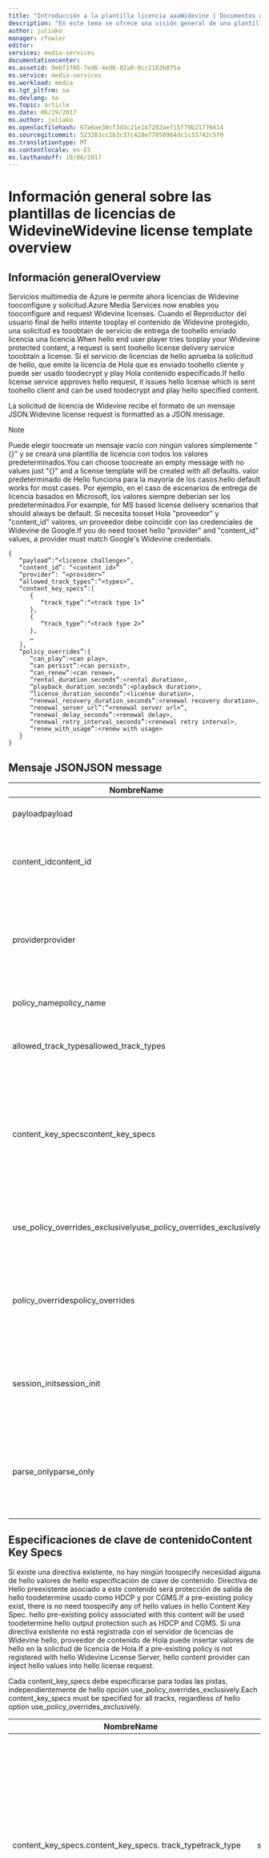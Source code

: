 ```yaml
---
title: "Introducción a la plantilla licencia aaaWidevine | Documentos de Microsoft"
description: "En este tema se ofrece una visión general de una plantilla de licencias de Widevine que utiliza licencias de Widevine tooconfigure."
author: juliako
manager: cfowler
editor: 
services: media-services
documentationcenter: 
ms.assetid: 0e6f1f05-7ed6-4ed6-82a0-0cc2182b075a
ms.service: media-services
ms.workload: media
ms.tgt_pltfrm: na
ms.devlang: na
ms.topic: article
ms.date: 06/29/2017
ms.author: juliako
ms.openlocfilehash: 67a6ae38cf3d3c21e1b7282aef15f79b21776414
ms.sourcegitcommit: 523283cc1b3c37c428e77850964dc1c33742c5f0
ms.translationtype: MT
ms.contentlocale: es-ES
ms.lasthandoff: 10/06/2017
---
```

# <a name="widevine-license-template-overview"></a><span data-ttu-id="2ed67-103">Información general sobre las plantillas de licencias de Widevine</span><span class="sxs-lookup"><span data-stu-id="2ed67-103">Widevine license template overview</span></span>
## <a name="overview"></a><span data-ttu-id="2ed67-104">Información general</span><span class="sxs-lookup"><span data-stu-id="2ed67-104">Overview</span></span>
<span data-ttu-id="2ed67-105">Servicios multimedia de Azure le permite ahora licencias de Widevine tooconfigure y solicitud.</span><span class="sxs-lookup"><span data-stu-id="2ed67-105">Azure Media Services now enables you tooconfigure and request Widevine licenses.</span></span> <span data-ttu-id="2ed67-106">Cuando el Reproductor del usuario final de hello intente tooplay el contenido de Widevine protegido, una solicitud es tooobtain de servicio de entrega de toohello enviado licencia una licencia.</span><span class="sxs-lookup"><span data-stu-id="2ed67-106">When hello end user player tries tooplay your Widevine protected content, a request is sent toohello license delivery service tooobtain a license.</span></span> <span data-ttu-id="2ed67-107">Si el servicio de licencias de hello aprueba la solicitud de hello, que emite la licencia de Hola que es enviado toohello cliente y puede ser usado toodecrypt y play Hola contenido especificado.</span><span class="sxs-lookup"><span data-stu-id="2ed67-107">If hello license service approves hello request, it issues hello license which is sent toohello client and can be used toodecrypt and play hello specified content.</span></span>

<span data-ttu-id="2ed67-108">La solicitud de licencia de Widevine recibe el formato de un mensaje JSON.</span><span class="sxs-lookup"><span data-stu-id="2ed67-108">Widevine license request is formatted as a JSON message.</span></span>  

>[!NOTE]
> <span data-ttu-id="2ed67-109">Puede elegir toocreate un mensaje vacío con ningún valores simplemente "{}" y se creará una plantilla de licencia con todos los valores predeterminados.</span><span class="sxs-lookup"><span data-stu-id="2ed67-109">You can choose toocreate an empty message with no values just "{}" and a license template will be created with all defaults.</span></span> <span data-ttu-id="2ed67-110">valor predeterminado de Hello funciona para la mayoría de los casos.</span><span class="sxs-lookup"><span data-stu-id="2ed67-110">hello default works for most cases.</span></span> <span data-ttu-id="2ed67-111">Por ejemplo, en el caso de escenarios de entrega de licencia basados en Microsoft, los valores siempre deberían ser los predeterminados.</span><span class="sxs-lookup"><span data-stu-id="2ed67-111">For example, for MS based license delivery scenarios that should always be default.</span></span> <span data-ttu-id="2ed67-112">Si necesita tooset Hola "proveedor" y "content_id" valores, un proveedor debe coincidir con las credenciales de Widevine de Google.</span><span class="sxs-lookup"><span data-stu-id="2ed67-112">If you do need tooset hello "provider" and "content_id" values, a provider must match Google's Widevine credentials.</span></span>

    {  
       “payload”:“<license challenge>”,
       “content_id”: “<content id>” 
       “provider”: ”<provider>”
       “allowed_track_types”:“<types>”,
       “content_key_specs”:[  
          {  
             “track_type”:“<track type 1>”
          },
          {  
             “track_type”:“<track type 2>”
          },
          …
       ],
       “policy_overrides”:{  
          “can_play”:<can play>,
          “can persist”:<can persist>,
          “can_renew”:<can renew>,
          “rental_duration_seconds”:<rental duration>,
          “playback_duration_seconds”:<playback duration>,
          “license_duration_seconds”:<license duration>,
          “renewal_recovery_duration_seconds”:<renewal recovery duration>,
          “renewal_server_url”:”<renewal server url>”,
          “renewal_delay_seconds”:<renewal delay>,
          “renewal_retry_interval_seconds”:<renewal retry interval>,
          “renew_with_usage”:<renew with usage>
       }
    }

## <a name="json-message"></a><span data-ttu-id="2ed67-113">Mensaje JSON</span><span class="sxs-lookup"><span data-stu-id="2ed67-113">JSON message</span></span>
| <span data-ttu-id="2ed67-114">Nombre</span><span class="sxs-lookup"><span data-stu-id="2ed67-114">Name</span></span> | <span data-ttu-id="2ed67-115">Valor</span><span class="sxs-lookup"><span data-stu-id="2ed67-115">Value</span></span> | <span data-ttu-id="2ed67-116">Description</span><span class="sxs-lookup"><span data-stu-id="2ed67-116">Description</span></span> |
| --- | --- | --- |
| <span data-ttu-id="2ed67-117">payload</span><span class="sxs-lookup"><span data-stu-id="2ed67-117">payload</span></span> |<span data-ttu-id="2ed67-118">cadena codificada en Base64</span><span class="sxs-lookup"><span data-stu-id="2ed67-118">Base64 encoded string</span></span> |<span data-ttu-id="2ed67-119">solicitud de licencia de Hello enviado por un cliente.</span><span class="sxs-lookup"><span data-stu-id="2ed67-119">hello license request sent by a client.</span></span> |
| <span data-ttu-id="2ed67-120">content_id</span><span class="sxs-lookup"><span data-stu-id="2ed67-120">content_id</span></span> |<span data-ttu-id="2ed67-121">cadena codificada en Base64</span><span class="sxs-lookup"><span data-stu-id="2ed67-121">Base64 encoded string</span></span> |<span data-ttu-id="2ed67-122">Identificador usa tooderive KeyId(s) y claves de contenido para cada content_key_specs.track_type.</span><span class="sxs-lookup"><span data-stu-id="2ed67-122">Identifier used tooderive KeyId(s) and Content Key(s) for each content_key_specs.track_type.</span></span> |
| <span data-ttu-id="2ed67-123">provider</span><span class="sxs-lookup"><span data-stu-id="2ed67-123">provider</span></span> |<span data-ttu-id="2ed67-124">cadena</span><span class="sxs-lookup"><span data-stu-id="2ed67-124">string</span></span> |<span data-ttu-id="2ed67-125">Toolook usa seguridad de claves de contenido y directivas.</span><span class="sxs-lookup"><span data-stu-id="2ed67-125">Used toolook up content keys and policies.</span></span> <span data-ttu-id="2ed67-126">En el caso de que se use la entrega de claves de Microsoft para la entrega de licencias de Widevine, este parámetro se omite.</span><span class="sxs-lookup"><span data-stu-id="2ed67-126">If MS key delivery is used for Widevine license delivery, this parameter is ignored.</span></span> |
| <span data-ttu-id="2ed67-127">policy_name</span><span class="sxs-lookup"><span data-stu-id="2ed67-127">policy_name</span></span> |<span data-ttu-id="2ed67-128">string</span><span class="sxs-lookup"><span data-stu-id="2ed67-128">string</span></span> |<span data-ttu-id="2ed67-129">Nombre de una directiva previamente registrada.</span><span class="sxs-lookup"><span data-stu-id="2ed67-129">Name of a previously registered policy.</span></span> <span data-ttu-id="2ed67-130">Opcional</span><span class="sxs-lookup"><span data-stu-id="2ed67-130">Optional</span></span> |
| <span data-ttu-id="2ed67-131">allowed_track_types</span><span class="sxs-lookup"><span data-stu-id="2ed67-131">allowed_track_types</span></span> |<span data-ttu-id="2ed67-132">enum</span><span class="sxs-lookup"><span data-stu-id="2ed67-132">enum</span></span> |<span data-ttu-id="2ed67-133">SD_ONLY o SD_HD.</span><span class="sxs-lookup"><span data-stu-id="2ed67-133">SD_ONLY or SD_HD.</span></span> <span data-ttu-id="2ed67-134">Controla qué claves de contenido deben incluirse en una licencia.</span><span class="sxs-lookup"><span data-stu-id="2ed67-134">Controls which content keys should be included in a license</span></span> |
| <span data-ttu-id="2ed67-135">content_key_specs</span><span class="sxs-lookup"><span data-stu-id="2ed67-135">content_key_specs</span></span> |<span data-ttu-id="2ed67-136">matriz de estructuras JSON, vea **Especificaciones de clave de contenido** a continuación</span><span class="sxs-lookup"><span data-stu-id="2ed67-136">array of JSON structures, see **Content Key Specs** below</span></span> |<span data-ttu-id="2ed67-137">Un control más preciso sobre el contenido de las claves tooreturn.</span><span class="sxs-lookup"><span data-stu-id="2ed67-137">A finer grained control on what content keys tooreturn.</span></span> <span data-ttu-id="2ed67-138">Vea Especificaciones de clave de contenido para obtener más información.</span><span class="sxs-lookup"><span data-stu-id="2ed67-138">See Content Key Spec below for details.</span></span>  <span data-ttu-id="2ed67-139">Solo se puede especificar uno de los valores allowed_track_types y content_key_specs.</span><span class="sxs-lookup"><span data-stu-id="2ed67-139">Only one of allowed_track_types and content_key_specs can be specified.</span></span> |
| <span data-ttu-id="2ed67-140">use_policy_overrides_exclusively</span><span class="sxs-lookup"><span data-stu-id="2ed67-140">use_policy_overrides_exclusively</span></span> |<span data-ttu-id="2ed67-141">valor booleano.</span><span class="sxs-lookup"><span data-stu-id="2ed67-141">boolean.</span></span> <span data-ttu-id="2ed67-142">true o false</span><span class="sxs-lookup"><span data-stu-id="2ed67-142">true or false</span></span> |<span data-ttu-id="2ed67-143">Utilice atributos de directiva especificados por policy_overrides y omita todas las directivas almacenadas previamente.</span><span class="sxs-lookup"><span data-stu-id="2ed67-143">Use policy attributes specified by policy_overrides and omit all previously stored policy.</span></span> |
| <span data-ttu-id="2ed67-144">policy_overrides</span><span class="sxs-lookup"><span data-stu-id="2ed67-144">policy_overrides</span></span> |<span data-ttu-id="2ed67-145">Estructura JSON, vea **Invalidaciones de directivas** a continuación</span><span class="sxs-lookup"><span data-stu-id="2ed67-145">JSON structure, see **Policy Overrides** below</span></span> |<span data-ttu-id="2ed67-146">Configuración de directiva para esta licencia.</span><span class="sxs-lookup"><span data-stu-id="2ed67-146">Policy settings for this license.</span></span>  <span data-ttu-id="2ed67-147">En caso de hello este recurso tiene una directiva definida previamente, se utilizarán estos valores especificados.</span><span class="sxs-lookup"><span data-stu-id="2ed67-147">In hello event this asset has a pre-defined policy, these specified values will be used.</span></span> |
| <span data-ttu-id="2ed67-148">session_init</span><span class="sxs-lookup"><span data-stu-id="2ed67-148">session_init</span></span> |<span data-ttu-id="2ed67-149">Estructura JSON, vea **Inicialización de la sesión** a continuación</span><span class="sxs-lookup"><span data-stu-id="2ed67-149">JSON structure, see **Session Initialization** below</span></span> |<span data-ttu-id="2ed67-150">Datos opcionales pasan toolicense.</span><span class="sxs-lookup"><span data-stu-id="2ed67-150">Optional data passed toolicense.</span></span> |
| <span data-ttu-id="2ed67-151">parse_only</span><span class="sxs-lookup"><span data-stu-id="2ed67-151">parse_only</span></span> |<span data-ttu-id="2ed67-152">valor booleano.</span><span class="sxs-lookup"><span data-stu-id="2ed67-152">boolean.</span></span> <span data-ttu-id="2ed67-153">true o false</span><span class="sxs-lookup"><span data-stu-id="2ed67-153">true or false</span></span> |<span data-ttu-id="2ed67-154">se analiza la solicitud de licencia de Hello pero no se emite ninguna licencia.</span><span class="sxs-lookup"><span data-stu-id="2ed67-154">hello license request is parsed but no license is issued.</span></span> <span data-ttu-id="2ed67-155">Sin embargo, la solicitud de licencia de Hola de formato de valores se devuelven en respuesta de Hola.</span><span class="sxs-lookup"><span data-stu-id="2ed67-155">However, values form hello license request are returned in hello response.</span></span> |

## <a name="content-key-specs"></a><span data-ttu-id="2ed67-156">Especificaciones de clave de contenido</span><span class="sxs-lookup"><span data-stu-id="2ed67-156">Content Key Specs</span></span>
<span data-ttu-id="2ed67-157">Si existe una directiva existente, no hay ningún toospecify necesidad alguna de hello valores de hello especificación de clave de contenido.  Directiva de Hello preexistente asociado a este contenido será protección de salida de hello toodetermine usado como HDCP y por CGMS.</span><span class="sxs-lookup"><span data-stu-id="2ed67-157">If a pre-existing policy exist, there is no need toospecify any of hello values in hello Content Key Spec.  hello pre-existing policy associated with this content will be used toodetermine hello output protection such as HDCP and CGMS.</span></span>  <span data-ttu-id="2ed67-158">Si una directiva existente no está registrada con el servidor de licencias de Widevine hello, proveedor de contenido de Hola puede insertar valores de hello en la solicitud de licencia de Hola.</span><span class="sxs-lookup"><span data-stu-id="2ed67-158">If a pre-existing policy is not registered with hello Widevine License Server, hello content provider can inject hello values into hello license request.</span></span>   

<span data-ttu-id="2ed67-159">Cada content_key_specs debe especificarse para todas las pistas, independientemente de hello opción use_policy_overrides_exclusively.</span><span class="sxs-lookup"><span data-stu-id="2ed67-159">Each content_key_specs must be specified for all tracks, regardless of hello option use_policy_overrides_exclusively.</span></span> 

| <span data-ttu-id="2ed67-160">Nombre</span><span class="sxs-lookup"><span data-stu-id="2ed67-160">Name</span></span> | <span data-ttu-id="2ed67-161">Valor</span><span class="sxs-lookup"><span data-stu-id="2ed67-161">Value</span></span> | <span data-ttu-id="2ed67-162">Descripción</span><span class="sxs-lookup"><span data-stu-id="2ed67-162">Description</span></span> |
| --- | --- | --- |
| <span data-ttu-id="2ed67-163">content_key_specs.</span><span class="sxs-lookup"><span data-stu-id="2ed67-163">content_key_specs.</span></span> <span data-ttu-id="2ed67-164">track_type</span><span class="sxs-lookup"><span data-stu-id="2ed67-164">track_type</span></span> |<span data-ttu-id="2ed67-165">string</span><span class="sxs-lookup"><span data-stu-id="2ed67-165">string</span></span> |<span data-ttu-id="2ed67-166">Un nombre de tipo de pista.</span><span class="sxs-lookup"><span data-stu-id="2ed67-166">A track type name.</span></span> <span data-ttu-id="2ed67-167">Si se especifica content_key_specs en la solicitud de licencia de hello, asegúrese de toospecify seguro que realizar un seguimiento de todos los tipos explícitamente.</span><span class="sxs-lookup"><span data-stu-id="2ed67-167">If content_key_specs is specified in hello license request, make sure toospecify all track types explicitly.</span></span> <span data-ttu-id="2ed67-168">Error toodo por lo que dará como resultado Error tooplayback últimas 10 segundos.</span><span class="sxs-lookup"><span data-stu-id="2ed67-168">Failure toodo so will result in failure tooplayback past 10 seconds.</span></span> |
| <span data-ttu-id="2ed67-169">content_key_specs</span><span class="sxs-lookup"><span data-stu-id="2ed67-169">content_key_specs</span></span>  <br/> <span data-ttu-id="2ed67-170">security_level</span><span class="sxs-lookup"><span data-stu-id="2ed67-170">security_level</span></span> |<span data-ttu-id="2ed67-171">uint32</span><span class="sxs-lookup"><span data-stu-id="2ed67-171">uint32</span></span> |<span data-ttu-id="2ed67-172">Define los requisitos de solidez del cliente para la reproducción.</span><span class="sxs-lookup"><span data-stu-id="2ed67-172">Defines client robustness requirements for playback.</span></span> <br/> <span data-ttu-id="2ed67-173">1 - Se requiere criptografía white-box basada en software.</span><span class="sxs-lookup"><span data-stu-id="2ed67-173">1 - Software-based whitebox crypto is required.</span></span> <br/> <span data-ttu-id="2ed67-174">2 - Se requiere criptografía de software y un descodificador de ofuscación.</span><span class="sxs-lookup"><span data-stu-id="2ed67-174">2 - Software crypto and an obfuscated decoder is required.</span></span> <br/> <span data-ttu-id="2ed67-175">3 - operaciones de cifrado y material de clave Hola deben realizarse dentro de un entorno de ejecución con confianza copia de seguridad de hardware.</span><span class="sxs-lookup"><span data-stu-id="2ed67-175">3 - hello key material and crypto operations must be performed within a hardware backed trusted execution environment.</span></span> <br/> <span data-ttu-id="2ed67-176">4 - Hola cifrado y descodificación de contenido debe realizarse dentro de un entorno de ejecución con confianza copia de seguridad de hardware.</span><span class="sxs-lookup"><span data-stu-id="2ed67-176">4 - hello crypto and decoding of content must be performed within a hardware backed trusted execution environment.</span></span>  <br/> <span data-ttu-id="2ed67-177">5 - Hola cifrado, descodificación y todos los gestionar de medios de hello (comprimir y descomprimir) debe controlarse en un entorno de ejecución con confianza copia de seguridad de hardware.</span><span class="sxs-lookup"><span data-stu-id="2ed67-177">5 - hello crypto, decoding and all handling of hello media (compressed and uncompressed) must be handled within a hardware backed trusted execution environment.</span></span> |
| <span data-ttu-id="2ed67-178">content_key_specs</span><span class="sxs-lookup"><span data-stu-id="2ed67-178">content_key_specs</span></span> <br/> <span data-ttu-id="2ed67-179">required_output_protection.hdc</span><span class="sxs-lookup"><span data-stu-id="2ed67-179">required_output_protection.hdc</span></span> |<span data-ttu-id="2ed67-180">cadena - una de HDCP_NONE, HDCP_V1, HDCP_V2</span><span class="sxs-lookup"><span data-stu-id="2ed67-180">string - one of: HDCP_NONE, HDCP_V1, HDCP_V2</span></span> |<span data-ttu-id="2ed67-181">Indica si se requiere HDCP.</span><span class="sxs-lookup"><span data-stu-id="2ed67-181">Indicates whether HDCP is require</span></span> |
| <span data-ttu-id="2ed67-182">content_key_specs</span><span class="sxs-lookup"><span data-stu-id="2ed67-182">content_key_specs</span></span> <br/><span data-ttu-id="2ed67-183">key</span><span class="sxs-lookup"><span data-stu-id="2ed67-183">key</span></span> |<span data-ttu-id="2ed67-184">cadena codificada en Base64</span><span class="sxs-lookup"><span data-stu-id="2ed67-184">Base64</span></span> <br/><span data-ttu-id="2ed67-185">cadena codificada</span><span class="sxs-lookup"><span data-stu-id="2ed67-185">encoded string</span></span> |<span data-ttu-id="2ed67-186">Contenido toouse clave para esta pista. Si se especifica, Hola track_type o key_id es necesario.</span><span class="sxs-lookup"><span data-stu-id="2ed67-186">Content key toouse for this track. If specified, hello track_type or key_id is required.</span></span>  <span data-ttu-id="2ed67-187">Esta opción permite al proveedor de contenido de hello clave de contenido de hello tooinject para esta pista en lugar de dejar que el servidor de licencias de Widevine generar o buscar una clave.</span><span class="sxs-lookup"><span data-stu-id="2ed67-187">This option allows hello content provider tooinject hello content key for this track instead of letting Widevine license server generate or lookup a key.</span></span> |
| <span data-ttu-id="2ed67-188">content_key_specs.key_id</span><span class="sxs-lookup"><span data-stu-id="2ed67-188">content_key_specs.key_id</span></span> |<span data-ttu-id="2ed67-189">Binario de cadena codificada en Base64, 16 bytes</span><span class="sxs-lookup"><span data-stu-id="2ed67-189">Base64 encoded string  binary, 16 bytes</span></span> |<span data-ttu-id="2ed67-190">Identificador único para la clave de Hola.</span><span class="sxs-lookup"><span data-stu-id="2ed67-190">Unique identifier for hello key.</span></span> |

## <a name="policy-overrides"></a><span data-ttu-id="2ed67-191">Invalidaciones de directivas</span><span class="sxs-lookup"><span data-stu-id="2ed67-191">Policy Overrides</span></span>
| <span data-ttu-id="2ed67-192">Nombre</span><span class="sxs-lookup"><span data-stu-id="2ed67-192">Name</span></span> | <span data-ttu-id="2ed67-193">Valor</span><span class="sxs-lookup"><span data-stu-id="2ed67-193">Value</span></span> | <span data-ttu-id="2ed67-194">Descripción</span><span class="sxs-lookup"><span data-stu-id="2ed67-194">Description</span></span> |
| --- | --- | --- |
| <span data-ttu-id="2ed67-195">policy_overrides.</span><span class="sxs-lookup"><span data-stu-id="2ed67-195">policy_overrides.</span></span> <span data-ttu-id="2ed67-196">can_play</span><span class="sxs-lookup"><span data-stu-id="2ed67-196">can_play</span></span> |<span data-ttu-id="2ed67-197">valor booleano.</span><span class="sxs-lookup"><span data-stu-id="2ed67-197">boolean.</span></span> <span data-ttu-id="2ed67-198">true o false</span><span class="sxs-lookup"><span data-stu-id="2ed67-198">true or false</span></span> |<span data-ttu-id="2ed67-199">Indica que la reproducción de hello está permitido el contenido.</span><span class="sxs-lookup"><span data-stu-id="2ed67-199">Indicates that playback of hello content is allowed.</span></span> <span data-ttu-id="2ed67-200">El valor predeterminado es false.</span><span class="sxs-lookup"><span data-stu-id="2ed67-200">Default is false.</span></span> |
| <span data-ttu-id="2ed67-201">policy_overrides.</span><span class="sxs-lookup"><span data-stu-id="2ed67-201">policy_overrides.</span></span> <span data-ttu-id="2ed67-202">can_persist</span><span class="sxs-lookup"><span data-stu-id="2ed67-202">can_persist</span></span> |<span data-ttu-id="2ed67-203">valor booleano.</span><span class="sxs-lookup"><span data-stu-id="2ed67-203">boolean.</span></span> <span data-ttu-id="2ed67-204">true o false</span><span class="sxs-lookup"><span data-stu-id="2ed67-204">true or false</span></span> |<span data-ttu-id="2ed67-205">Indica que esa licencia Hola puede ser persistente almacenamiento volátil toonon para su uso sin conexión.</span><span class="sxs-lookup"><span data-stu-id="2ed67-205">Indicates that hello license may be persisted toonon-volatile storage for offline use.</span></span> <span data-ttu-id="2ed67-206">El valor predeterminado es false.</span><span class="sxs-lookup"><span data-stu-id="2ed67-206">Default is false.</span></span> |
| <span data-ttu-id="2ed67-207">policy_overrides.</span><span class="sxs-lookup"><span data-stu-id="2ed67-207">policy_overrides.</span></span> <span data-ttu-id="2ed67-208">can_renew</span><span class="sxs-lookup"><span data-stu-id="2ed67-208">can_renew</span></span> |<span data-ttu-id="2ed67-209">valor booleano. true o false</span><span class="sxs-lookup"><span data-stu-id="2ed67-209">boolean true or false</span></span> |<span data-ttu-id="2ed67-210">Indica que se permite la renovación de la presente licencia.</span><span class="sxs-lookup"><span data-stu-id="2ed67-210">Indicates that renewal of this license is allowed.</span></span> <span data-ttu-id="2ed67-211">Si es true, se puede ampliar duración Hola de licencia de hello latido.</span><span class="sxs-lookup"><span data-stu-id="2ed67-211">If true, hello duration of hello license can be extended by heartbeat.</span></span> <span data-ttu-id="2ed67-212">El valor predeterminado es false.</span><span class="sxs-lookup"><span data-stu-id="2ed67-212">Default is false.</span></span> |
| <span data-ttu-id="2ed67-213">policy_overrides.</span><span class="sxs-lookup"><span data-stu-id="2ed67-213">policy_overrides.</span></span> <span data-ttu-id="2ed67-214">license_duration_seconds</span><span class="sxs-lookup"><span data-stu-id="2ed67-214">license_duration_seconds</span></span> |<span data-ttu-id="2ed67-215">int64</span><span class="sxs-lookup"><span data-stu-id="2ed67-215">int64</span></span> |<span data-ttu-id="2ed67-216">Indica el período de tiempo de Hola para esta licencia específica.</span><span class="sxs-lookup"><span data-stu-id="2ed67-216">Indicates hello time window for this specific license.</span></span> <span data-ttu-id="2ed67-217">Un valor de 0 indica que no hay ninguna duración toohello de límite.</span><span class="sxs-lookup"><span data-stu-id="2ed67-217">A value of 0 indicates that there is no limit toohello duration.</span></span> <span data-ttu-id="2ed67-218">El valor predeterminado es 0.</span><span class="sxs-lookup"><span data-stu-id="2ed67-218">Default is 0.</span></span> |
| <span data-ttu-id="2ed67-219">policy_overrides.</span><span class="sxs-lookup"><span data-stu-id="2ed67-219">policy_overrides.</span></span> <span data-ttu-id="2ed67-220">rental_duration_seconds</span><span class="sxs-lookup"><span data-stu-id="2ed67-220">rental_duration_seconds</span></span> |<span data-ttu-id="2ed67-221">int64</span><span class="sxs-lookup"><span data-stu-id="2ed67-221">int64</span></span> |<span data-ttu-id="2ed67-222">Indica el período de tiempo de hello mientras se permite la reproducción.</span><span class="sxs-lookup"><span data-stu-id="2ed67-222">Indicates hello time window while playback is permitted.</span></span> <span data-ttu-id="2ed67-223">Un valor de 0 indica que no hay ninguna duración toohello de límite.</span><span class="sxs-lookup"><span data-stu-id="2ed67-223">A value of 0 indicates that there is no limit toohello duration.</span></span> <span data-ttu-id="2ed67-224">El valor predeterminado es 0.</span><span class="sxs-lookup"><span data-stu-id="2ed67-224">Default is 0.</span></span> |
| <span data-ttu-id="2ed67-225">policy_overrides.</span><span class="sxs-lookup"><span data-stu-id="2ed67-225">policy_overrides.</span></span> <span data-ttu-id="2ed67-226">playback_duration_seconds</span><span class="sxs-lookup"><span data-stu-id="2ed67-226">playback_duration_seconds</span></span> |<span data-ttu-id="2ed67-227">int64</span><span class="sxs-lookup"><span data-stu-id="2ed67-227">int64</span></span> |<span data-ttu-id="2ed67-228">Hola ver la ventana de tiempo una vez que inicia la reproducción dentro de duración de la licencia de Hola.</span><span class="sxs-lookup"><span data-stu-id="2ed67-228">hello viewing window of time once playback starts within hello license duration.</span></span> <span data-ttu-id="2ed67-229">Un valor de 0 indica que no hay ninguna duración toohello de límite.</span><span class="sxs-lookup"><span data-stu-id="2ed67-229">A value of 0 indicates that there is no limit toohello duration.</span></span> <span data-ttu-id="2ed67-230">El valor predeterminado es 0.</span><span class="sxs-lookup"><span data-stu-id="2ed67-230">Default is 0.</span></span> |
| <span data-ttu-id="2ed67-231">policy_overrides.</span><span class="sxs-lookup"><span data-stu-id="2ed67-231">policy_overrides.</span></span> <span data-ttu-id="2ed67-232">renewal_server_url</span><span class="sxs-lookup"><span data-stu-id="2ed67-232">renewal_server_url</span></span> |<span data-ttu-id="2ed67-233">cadena</span><span class="sxs-lookup"><span data-stu-id="2ed67-233">string</span></span> |<span data-ttu-id="2ed67-234">Todas las solicitudes de latido (renovación) para esta licencia se destinarán toohello especifica la dirección URL.</span><span class="sxs-lookup"><span data-stu-id="2ed67-234">All heartbeat (renewal) requests for this license shall be directed toohello specified URL.</span></span> <span data-ttu-id="2ed67-235">Este campo solo se utiliza si can_renew es true.</span><span class="sxs-lookup"><span data-stu-id="2ed67-235">This field is only used if can_renew is true.</span></span> |
| <span data-ttu-id="2ed67-236">policy_overrides.</span><span class="sxs-lookup"><span data-stu-id="2ed67-236">policy_overrides.</span></span> <span data-ttu-id="2ed67-237">renewal_delay_seconds</span><span class="sxs-lookup"><span data-stu-id="2ed67-237">renewal_delay_seconds</span></span> |<span data-ttu-id="2ed67-238">int64</span><span class="sxs-lookup"><span data-stu-id="2ed67-238">int64</span></span> |<span data-ttu-id="2ed67-239">El número de segundos después de license_start_time, antes de intentar la renovación por primera vez.</span><span class="sxs-lookup"><span data-stu-id="2ed67-239">How many seconds after license_start_time, before renewal is first attempted.</span></span> <span data-ttu-id="2ed67-240">Este campo solo se utiliza si can_renew es true.</span><span class="sxs-lookup"><span data-stu-id="2ed67-240">This field is only used if can_renew is true.</span></span> <span data-ttu-id="2ed67-241">El valor predeterminado es 0.</span><span class="sxs-lookup"><span data-stu-id="2ed67-241">Default is 0</span></span> |
| <span data-ttu-id="2ed67-242">policy_overrides.</span><span class="sxs-lookup"><span data-stu-id="2ed67-242">policy_overrides.</span></span> <span data-ttu-id="2ed67-243">renewal_retry_interval_seconds</span><span class="sxs-lookup"><span data-stu-id="2ed67-243">renewal_retry_interval_seconds</span></span> |<span data-ttu-id="2ed67-244">int64</span><span class="sxs-lookup"><span data-stu-id="2ed67-244">int64</span></span> |<span data-ttu-id="2ed67-245">Especifica el retraso de hello en segundos entre las solicitudes de renovación de licencias siguientes, en caso de error.</span><span class="sxs-lookup"><span data-stu-id="2ed67-245">Specifies hello delay in seconds between subsequent license renewal requests, in case of failure.</span></span> <span data-ttu-id="2ed67-246">Este campo solo se utiliza si can_renew es true.</span><span class="sxs-lookup"><span data-stu-id="2ed67-246">This field is only used if can_renew is true.</span></span> |
| <span data-ttu-id="2ed67-247">policy_overrides.</span><span class="sxs-lookup"><span data-stu-id="2ed67-247">policy_overrides.</span></span> <span data-ttu-id="2ed67-248">renewal_recovery_duration_seconds</span><span class="sxs-lookup"><span data-stu-id="2ed67-248">renewal_recovery_duration_seconds</span></span> |<span data-ttu-id="2ed67-249">int64</span><span class="sxs-lookup"><span data-stu-id="2ed67-249">int64</span></span> |<span data-ttu-id="2ed67-250">ventana Hello de tiempo, en el que la reproducción se permite toocontinue durante la renovación es intento, todavía se realizó correctamente debido a problemas de toobackend con el servidor de licencias de Hola.</span><span class="sxs-lookup"><span data-stu-id="2ed67-250">hello window of time, in which playback is allowed toocontinue while renewal is attempted, yet unsuccessful due toobackend problems with hello license server.</span></span> <span data-ttu-id="2ed67-251">Un valor de 0 indica que no hay ninguna duración toohello de límite.</span><span class="sxs-lookup"><span data-stu-id="2ed67-251">A value of 0 indicates that there is no limit toohello duration.</span></span> <span data-ttu-id="2ed67-252">Este campo solo se utiliza si can_renew es true.</span><span class="sxs-lookup"><span data-stu-id="2ed67-252">This field is only used if can_renew is true.</span></span> |
| <span data-ttu-id="2ed67-253">policy_overrides.</span><span class="sxs-lookup"><span data-stu-id="2ed67-253">policy_overrides.</span></span> <span data-ttu-id="2ed67-254">renew_with_usage</span><span class="sxs-lookup"><span data-stu-id="2ed67-254">renew_with_usage</span></span> |<span data-ttu-id="2ed67-255">valor booleano. true o false</span><span class="sxs-lookup"><span data-stu-id="2ed67-255">boolean true or false</span></span> |<span data-ttu-id="2ed67-256">Indica que cuando se inicia el uso, se enviará para la renovación esa licencia Hola.</span><span class="sxs-lookup"><span data-stu-id="2ed67-256">Indicates that hello license shall be sent for renewal when usage is started.</span></span> <span data-ttu-id="2ed67-257">Este campo solo se utiliza si can_renew es true.</span><span class="sxs-lookup"><span data-stu-id="2ed67-257">This field is only used if can_renew is true.</span></span> |

## <a name="session-initialization"></a><span data-ttu-id="2ed67-258">Inicialización de la sesión</span><span class="sxs-lookup"><span data-stu-id="2ed67-258">Session Initialization</span></span>
| <span data-ttu-id="2ed67-259">Nombre</span><span class="sxs-lookup"><span data-stu-id="2ed67-259">Name</span></span> | <span data-ttu-id="2ed67-260">Valor</span><span class="sxs-lookup"><span data-stu-id="2ed67-260">Value</span></span> | <span data-ttu-id="2ed67-261">Description</span><span class="sxs-lookup"><span data-stu-id="2ed67-261">Description</span></span> |
| --- | --- | --- |
| <span data-ttu-id="2ed67-262">provider_session_token</span><span class="sxs-lookup"><span data-stu-id="2ed67-262">provider_session_token</span></span> |<span data-ttu-id="2ed67-263">cadena codificada en Base64</span><span class="sxs-lookup"><span data-stu-id="2ed67-263">Base64 encoded string</span></span> |<span data-ttu-id="2ed67-264">Este token de sesión se pasa en licencias de Hola y seguirán existiendo en renovaciones posteriores.</span><span class="sxs-lookup"><span data-stu-id="2ed67-264">This session token is passed back in hello license and will exist in subsequent renewals.</span></span>  <span data-ttu-id="2ed67-265">no se conservará el token de sesión Hello más allá de las sesiones.</span><span class="sxs-lookup"><span data-stu-id="2ed67-265">hello session token will not persist beyond sessions.</span></span> |
| <span data-ttu-id="2ed67-266">provider_client_token</span><span class="sxs-lookup"><span data-stu-id="2ed67-266">provider_client_token</span></span> |<span data-ttu-id="2ed67-267">cadena codificada en Base64</span><span class="sxs-lookup"><span data-stu-id="2ed67-267">Base64 encoded string</span></span> |<span data-ttu-id="2ed67-268">Cliente toosend token en respuesta de la licencia de Hola.</span><span class="sxs-lookup"><span data-stu-id="2ed67-268">Client token toosend back in hello license response.</span></span>  <span data-ttu-id="2ed67-269">Si la solicitud de licencia de hello contiene un símbolo (token) de cliente, este valor se omite.</span><span class="sxs-lookup"><span data-stu-id="2ed67-269">If hello license request contains a client token, this value is ignored.</span></span> <span data-ttu-id="2ed67-270">token de cliente Hello persistan más allá de las sesiones de licencia.</span><span class="sxs-lookup"><span data-stu-id="2ed67-270">hello client token will persist beyond license sessions.</span></span> |
| <span data-ttu-id="2ed67-271">override_provider_client_token</span><span class="sxs-lookup"><span data-stu-id="2ed67-271">override_provider_client_token</span></span> |<span data-ttu-id="2ed67-272">valor booleano.</span><span class="sxs-lookup"><span data-stu-id="2ed67-272">boolean.</span></span> <span data-ttu-id="2ed67-273">true o false</span><span class="sxs-lookup"><span data-stu-id="2ed67-273">true or false</span></span> |<span data-ttu-id="2ed67-274">Si la solicitud de licencia de hello y false contiene un símbolo (token) de cliente, usar símbolo (token) de saludo de solicitud de Hola incluso si se especificó un token de cliente en esta estructura.</span><span class="sxs-lookup"><span data-stu-id="2ed67-274">If false and hello license request contains a client token, use hello token from hello request even if a client token was specified in this structure.</span></span>  <span data-ttu-id="2ed67-275">Si es true, utilice siempre el símbolo (token) de hello especificado en esta estructura.</span><span class="sxs-lookup"><span data-stu-id="2ed67-275">If true, always use hello token specified in this structure.</span></span> |

## <a name="configure-your-widevine-licenses-using-net-types"></a><span data-ttu-id="2ed67-276">Configuración de las licencias de Widevine utilizando tipos de .NET</span><span class="sxs-lookup"><span data-stu-id="2ed67-276">Configure your Widevine licenses using .NET types</span></span>
<span data-ttu-id="2ed67-277">Servicios multimedia proporciona las API de .NET que le permiten configurar sus licencias de Widevine.</span><span class="sxs-lookup"><span data-stu-id="2ed67-277">Media Services provides .NET APIs that let you configure your Widevine licenses.</span></span> 

### <a name="classes-as-defined-in-hello-media-services-net-sdk"></a><span data-ttu-id="2ed67-278">Clases tal como se define en hello SDK de .NET de servicios multimedia</span><span class="sxs-lookup"><span data-stu-id="2ed67-278">Classes as defined in hello Media Services .NET SDK</span></span>
<span data-ttu-id="2ed67-279">siguiente Hola es definiciones de Hola de estos tipos.</span><span class="sxs-lookup"><span data-stu-id="2ed67-279">hello following are hello definitions of these types.</span></span>

    public class WidevineMessage
    {
        public WidevineMessage();

        [JsonProperty(NullValueHandling = NullValueHandling.Ignore)]
        public AllowedTrackTypes? allowed_track_types { get; set; }
        [JsonProperty(NullValueHandling = NullValueHandling.Ignore)]
        public ContentKeySpecs[] content_key_specs { get; set; }
        [JsonProperty(NullValueHandling = NullValueHandling.Ignore)]
        public object policy_overrides { get; set; }
    }

    [JsonConverter(typeof(StringEnumConverter))]
    public enum AllowedTrackTypes
    {
        SD_ONLY = 0,
        SD_HD = 1
    }
    public class ContentKeySpecs
    {
        public ContentKeySpecs();

        [JsonProperty(NullValueHandling = NullValueHandling.Ignore)]
        public string key_id { get; set; }
        [JsonProperty(NullValueHandling = NullValueHandling.Ignore)]
        public RequiredOutputProtection required_output_protection { get; set; }
        [JsonProperty(NullValueHandling = NullValueHandling.Ignore)]
        public int? security_level { get; set; }
        [JsonProperty(NullValueHandling = NullValueHandling.Ignore)]
        public string track_type { get; set; }
    }

    public class RequiredOutputProtection
    {
        public RequiredOutputProtection();

        public Hdcp hdcp { get; set; }
    }

    [JsonConverter(typeof(StringEnumConverter))]
    public enum Hdcp
    {
        HDCP_NONE = 0,
        HDCP_V1 = 1,
        HDCP_V2 = 2
    }

### <a name="example"></a><span data-ttu-id="2ed67-280">Ejemplo</span><span class="sxs-lookup"><span data-stu-id="2ed67-280">Example</span></span>
<span data-ttu-id="2ed67-281">Hola siguiente ejemplo se muestra cómo toouse las API de .NET tooconfigure una licencia de Widevine simple.</span><span class="sxs-lookup"><span data-stu-id="2ed67-281">hello following example shows how toouse .NET APIs tooconfigure  a simple Widevine license.</span></span>

    private static string ConfigureWidevineLicenseTemplate()
    {
        var template = new WidevineMessage
        {
            allowed_track_types = AllowedTrackTypes.SD_HD,
            content_key_specs = new[]
            {
                new ContentKeySpecs
                {
                    required_output_protection = new RequiredOutputProtection { hdcp = Hdcp.HDCP_NONE},
                    security_level = 1,
                    track_type = "SD"
                }
            },
            policy_overrides = new
            {
                can_play = true,
                can_persist = true,
                can_renew = false
            }
        };

        string configuration = JsonConvert.SerializeObject(template);
        return configuration;
    }


## <a name="media-services-learning-paths"></a><span data-ttu-id="2ed67-282">Rutas de aprendizaje de Servicios multimedia</span><span class="sxs-lookup"><span data-stu-id="2ed67-282">Media Services learning paths</span></span>
[!INCLUDE [media-services-learning-paths-include](../../includes/media-services-learning-paths-include.md)]

## <a name="provide-feedback"></a><span data-ttu-id="2ed67-283">Envío de comentarios</span><span class="sxs-lookup"><span data-stu-id="2ed67-283">Provide feedback</span></span>
[!INCLUDE [media-services-user-voice-include](../../includes/media-services-user-voice-include.md)]

## <a name="see-also"></a><span data-ttu-id="2ed67-284">Consulte también</span><span class="sxs-lookup"><span data-stu-id="2ed67-284">See also</span></span>
[<span data-ttu-id="2ed67-285">Uso de cifrado dinámico común de PlayReady o Widevine</span><span class="sxs-lookup"><span data-stu-id="2ed67-285">Using PlayReady and/or Widevine Dynamic Common Encryption</span></span>](media-services-protect-with-drm.md)

